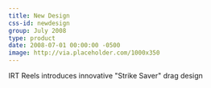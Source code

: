 ```yaml
---
title: New Design
css-id: newdesign
group: July 2008
type: product
date: 2008-07-01 00:00:00 -0500
image: http://via.placeholder.com/1000x350
---
```


IRT Reels introduces innovative "Strike Saver" drag design